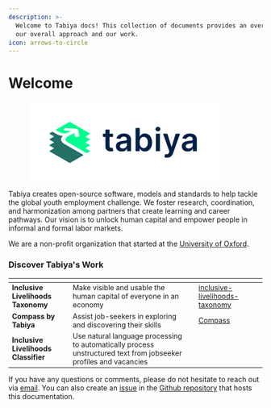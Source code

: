 ```yaml
---
description: >-
  Welcome to Tabiya docs! This collection of documents provides an overview of
  our overall approach and our work.
icon: arrows-to-circle
---
```


# Welcome

<figure><picture><source srcset=".gitbook/assets/Tabiya_Logo_RGB_Monochrome_ImageWord_Dark.png" media="(prefers-color-scheme: dark)"><img src=".gitbook/assets/Tabiya_Logo_RGB_Chromatic_ImageWord.png" alt="" width="375"></picture><figcaption></figcaption></figure>

Tabiya creates open-source software, models and standards to help tackle the global youth employment challenge. We foster research, coordination, and harmonization among partners that create learning and career pathways. Our vision is to unlock human capital and empower people in informal and formal labor markets.&#x20;

We are a non-profit organization that started at the [University of Oxford](https://www.oxfordmartin.ox.ac.uk/future-of-development/).

### Discover Tabiya's Work

<table data-view="cards"><thead><tr><th></th><th></th><th></th><th data-hidden data-card-target data-type="content-ref"></th><th data-hidden data-card-cover data-type="files"></th></tr></thead><tbody><tr><td><strong>Inclusive Livelihoods Taxonomy</strong></td><td>Make visible and usable the human capital of everyone in an economy</td><td></td><td><a href="projects/inclusive-livelihoods-taxonomy/">inclusive-livelihoods-taxonomy</a></td><td></td></tr><tr><td><strong>Compass by Tabiya</strong></td><td>Assist job-seekers in exploring and discovering their skills</td><td></td><td><a href="https://app.gitbook.com/o/R1Wzhnch8nFln8aM1Aec/s/0O0RbZr6qGsjDH7HKDCo/">Compass</a></td><td></td></tr><tr><td><strong>Inclusive Livelihoods Classifier</strong></td><td>Use natural language processing to automatically process unstructured text from jobseeker profiles and vacancies </td><td></td><td></td><td></td></tr></tbody></table>

If you have any questions or comments, please do not hesitate to reach out via [email](mailto:hi@tabiya.tech). You can also create an [issue](https://github.com/tabiya-tech/docs/issues) in the [Github repository](https://github.com/tabiya-tech/docs/) that hosts this documentation.
